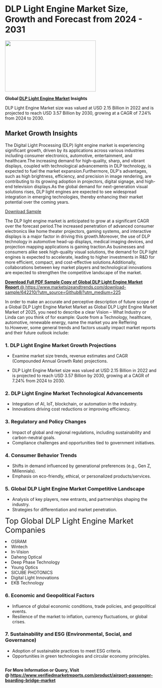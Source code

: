 <H1>DLP Light Engine Market Size, Growth and Forecast from 2024 - 2031</H1><img class="aligncenter size-medium wp-image-584254" src="https://thirdeyenews.in/wp-content/uploads/2024/09/Global-Market-Research-300x168.jpeg" alt="" width="300" height="168" /><p><strong>Global&nbsp;<a href="https://www.marketsizeandtrends.com/download-sample/642210/?utm_source=Github8j?utm_medium=225">DLP Light Engine Market</a> Insights</strong></p><p>DLP Light Engine Market size was valued at USD 2.15 Billion in 2022 and is projected to reach USD 3.57 Billion by 2030, growing at a CAGR of 7.24% from 2024 to 2030.</p><p><h2>Market Growth Insights</h2> <p>The Digital Light Processing (DLP) light engine market is experiencing significant growth, driven by its applications across various industries including consumer electronics, automotive, entertainment, and healthcare.The increasing demand for high-quality, sharp, and vibrant displays, coupled with technological advancements in DLP technology, is expected to fuel the market expansion.Furthermore, DLP's advantages, such as high brightness, efficiency, and precision in image rendering, are contributing to its growing adoption in projectors, digital signage, and high-end television displays.As the global demand for next-generation visual solutions rises, DLP light engines are expected to see widespread integration in emerging technologies, thereby enhancing their market potential over the coming years.</p> <p><a href="#">Download Sample</a></p> <p>The DLP light engine market is anticipated to grow at a significant CAGR over the forecast period.The increased penetration of advanced consumer electronics like home theater projectors, gaming systems, and interactive displays is a major factor in driving this growth.Moreover, the use of DLP technology in automotive head-up displays, medical imaging devices, and projection mapping applications is gaining traction.As businesses and consumers alike seek high-quality visual solutions, the demand for DLP light engines is expected to accelerate, leading to higher investments in R&D for more efficient, compact, and cost-effective solutions.Additionally, collaborations between key market players and technological innovations are expected to strengthen the competitive landscape of the market.<p><a href="#"></p><p><span class=""><strong>Download Full PDF Sample Copy of Global DLP Light Engine Market Report</strong> @ <a href="https://www.marketsizeandtrends.com/download-sample/642210/?utm_source=Github8j?utm_medium=225" target="_blank">https://www.marketsizeandtrends.com/download-sample/642210/?utm_source=Github8j?utm_medium=225</a></span></p><p>In order to make an accurate and perceptive description of future scope of a Global&nbsp;DLP Light Engine Market Market as Global&nbsp;DLP Light Engine Market Market of 2025, you need to describe a clear Vision &ndash; What Industry or Linda can you think of for example: Quote from a Technology, healthcare, automotive, renewable energy, name the market you are Reffering to.However, some general trends and factors usually impact market reports and their future outlook include:</p><h3>1.&nbsp;<strong>DLP Light Engine Market Growth Projections</strong></h3><ul><li>Examine market size trends, revenue estimates and CAGR (Compounded Annual Growth Rate) projections.</li><li><p>DLP Light Engine Market size was valued at USD 2.15 Billion in 2022 and is projected to reach USD 3.57 Billion by 2030, growing at a CAGR of 7.24% from 2024 to 2030.</p></li></ul><h3>2.&nbsp;<strong>DLP Light Engine Market Technological Advancements</strong></h3><ul><li>Integration of AI, IoT, blockchain, or automation in the industry.</li><li>Innovations driving cost reductions or improving efficiency.</li></ul><h3>3.&nbsp;<strong>Regulatory and Policy Changes</strong></h3><ul><li>Impact of global and regional regulations, including sustainability and carbon-neutral goals.</li><li>Compliance challenges and opportunities tied to government initiatives.</li></ul><h3>4.&nbsp;<strong>Consumer Behavior Trends</strong></h3><ul><li>Shifts in demand influenced by generational preferences (e.g., Gen Z, Millennials).</li><li>Emphasis on eco-friendly, ethical, or personalized products/services.</li></ul><h3>5.&nbsp;<strong>Global DLP Light Engine Market Competitive Landscape</strong></h3><ul><li>Analysis of key players, new entrants, and partnerships shaping the industry.</li><li>Strategies for differentiation and market penetration.</li></ul><p data-pm-slice="1 1 []"><span style="color: inherit; font-family: inherit; font-size: 25px;">Top Global DLP Light Engine Market Companies</span></p><div class="" data-test-id=""><p><li>OSRAM</li><li> Wintech</li><li> In-Vision</li><li> Daheng Optical</li><li> Deep Phase Technology</li><li> Young Optics</li><li> SICUBE PHOTONICS</li><li> Digital Light Innovations</li><li> EKB Technology</li></p></div><h3>6.&nbsp;<strong>Economic and Geopolitical Factors</strong></h3><ul><li>Influence of global economic conditions, trade policies, and geopolitical events.</li><li>Resilience of the market to inflation, currency fluctuations, or global crises.</li></ul><h3>7.&nbsp;<strong>Sustainability and ESG (Environmental, Social, and Governance)</strong></h3><ul><li>Adoption of sustainable practices to meet ESG criteria.</li><li>Opportunities in green technologies and circular economy principles.</li></ul><h2><strong style="font-size: 14px;">For More Information or Query, Visit @&nbsp;</strong><a style="background-color: #ffffff; font-size: 14px;" href="https://www.marketsizeandtrends.com/report/dlp-light-engine-market/" target="_blank">https://www.verifiedmarketreports.com/product/airport-passenger-boarding-bridge-market</a></h2>